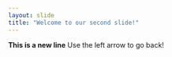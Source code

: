 ```yaml
---
layout: slide
title: "Welcome to our second slide!"
---
```

**This is a new line**
Use the left arrow to go back!
